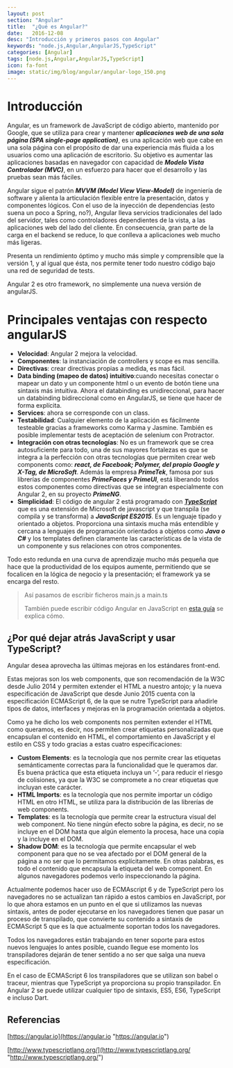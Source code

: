 ```yaml
---
layout: post
section: "Angular"
title:  "¿Qué es Angular?"
date:   2016-12-08
desc: "Introducción y primeros pasos con Angular"
keywords: "node.js,Angular,AngularJS,TypeScript"
categories: [Angular]
tags: [node.js,Angular,AngularJS,TypeScript]
icon: fa-font
image: static/img/blog/angular/angular-logo_150.png
---
```


# Introducción #

Angular, es un framework de JavaScript de código abierto, mantenido por Google, que se utiliza para crear y mantener ***aplicaciones web de una sola página (SPA single-page application)***, es una aplicación web que cabe en una sola página con el propósito de dar una experiencia más fluida a los usuarios como una aplicación de escritorio. Su objetivo es aumentar las aplicaciones basadas en navegador con capacidad de ***Modelo Vista Controlador (MVC)***, en un esfuerzo para hacer que el desarrollo y las pruebas sean más fáciles.

Angular sigue el patrón ***MVVM (Model View View-Model)*** de ingeniería de software y alienta la articulación flexible entre la presentación, datos y componentes lógicos. Con el uso de la inyección de dependencias (esto suena un poco a Spring, no?), Angular lleva servicios tradicionales del lado del servidor, tales como controladores dependientes de la vista, a las aplicaciones web del lado del cliente. En consecuencia, gran parte de la carga en el backend se reduce, lo que conlleva a aplicaciones web mucho más ligeras.
<!--more-->
Presenta un rendimiento óptimo y mucho más simple y comprensible que la versión 1, y al igual que ésta, nos permite tener todo nuestro código bajo una red de seguridad de tests.

Angular 2 es otro framework, no simplemente una nueva versión de angularJS.

# Principales ventajas con respecto angularJS #

- **Velocidad**: Angular 2 mejora la velocidad.
- **Componentes**: la instanciación de controllers y scope es mas sencilla.
- **Directivas**: crear directivas propias a medida, es mas fácil.
- **Data binding (mapeo de datos) intuitivo**:cuando necesitas conectar o mapear un dato y un componente html o un evento de botón tiene una sintaxis más intuitiva. Ahora el databinding es unidireccional, para hacer un databinding bidireccional como en AngularJS, se tiene que hacer de forma explícita.
- **Services**: ahora se corresponde con un class.
- **Testabilidad**: Cualquier elemento de la aplicación es fácilmente testeable gracias a frameworks como Karma y Jasmine. También es posible implementar tests de aceptación de selenium con Protractor.
- **Integración con otras tecnologías**:
No es un framework que se crea autosuficiente para todo, una de sus mayores fortalezas es que se integra a la perfección con otras tecnologías que permiten crear web components como: ***react, de Facebook; Polymer, del propio Google y X-Tag, de MicroSoft***. Además la empresa ***PrimeTek***, famosa por sus librerías de componentes ***PrimeFaces y PrimeUI***, está liberando todos estos componentes como directivas que se integran especialmente con Angular 2, en su proyecto ***PrimeNG***.
- **Simplicidad**: El código de angular 2 está programado con ***[TypeScript](http://www.typescriptlang.org/ "TypeScrip")*** que es una extensión de Microsoft de javascript y que transpila (se compila y se transforma) a ***JavaScript ES2015***. Es un lenguaje tipado y orientado a objetos. Proporciona una sintaxis mucha más entendible y cercana a lenguajes de programación orientados a objetos como ***Java o C#*** y los templates definen claramente las características de la vista de un componente y sus relaciones con otros componentes.

Todo esto redunda en una curva de aprendizaje mucho más pequeña que hace que la productividad de los equipos aumente, permitiendo que se focalicen en la lógica de negocio y la presentación; el framework ya se encarga del resto.

> Así pasamos de escribir ficheros main.js a main.ts
> 
> También puede escribir código Angular en JavaScript en [esta guía](https://angular.io/docs/ts/latest/cookbook/ts-to-js.html "esta guía") se explica cómo.

## ¿Por qué dejar atrás JavaScript y usar TypeScript? ##

Angular desea aprovecha las últimas mejoras en los estándares front-end.

Estas mejoras son los web components, que son recomendación de la W3C desde Julio 2014 y permiten extender el HTML a nuestro antojo; y la nueva especificación de JavaScript que desde Junio 2015 cuenta con la especificación ECMAScript 6, de la que se nutre TypeScript para añadirle tipos de datos, interfaces y mejoras en la programación orientada a objetos.

Como ya he dicho los web components nos permiten extender el HTML como queramos, es decir, nos permiten crear etiquetas personalizadas que encapsulan el contenido en HTML, el comportamiento en JavaScript y el estilo en CSS y todo gracias a estas cuatro especificaciones:

- **Custom Elements**: es la tecnología que nos permite crear las etiquetas semánticamente correctas para la funcionalidad que le queramos dar. Es buena práctica que esta etiqueta incluya un ‘-‘, para reducir el riesgo de colisiones, ya que la W3C se compromete a no crear etiquetas que incluyan este carácter.
- **HTML Imports**: es la tecnología que nos permite importar un código HTML en otro HTML, se utiliza para la distribución de las librerías de web components.
- **Templates**: es la tecnología que permite crear la estructura visual del web component. No tiene ningún efecto sobre la página, es decir, no se incluye en el DOM hasta que algún elemento la procesa, hace una copia y la incluye en el DOM.
- **Shadow DOM**: es la tecnología que permite encapsular el web component para que no se vea afectado por el DOM general de la página a no ser que lo permitamos explícitamente. En otras palabras, es todo el contenido que encapsula la etiqueta del web component. En algunos navegadores podemos verlo inspeccionando la página.

Actualmente podemos hacer uso de ECMAscript 6 y de TypeScript pero los navegadores no se actualizan tan rápido a estos cambios en JavaScript, por lo que ahora estamos en un punto en el que si utilizamos las nuevas sintaxis, antes de poder ejecutarse en los navegadores tienen que pasar un proceso de transpilado, que convierte su contenido a sintaxis de ECMAScript 5 que es la que actualmente soportan todos los navegadores.

Todos los navegadores están trabajando en tener soporte para estos nuevos lenguajes lo antes posible, cuando llegue ese momento los transpiladores dejarán de tener sentido a no ser que salga una nueva especificación.

En el caso de ECMAScript 6 los transpiladores que se utilizan son babel o traceur, mientras que TypeScript ya proporciona su propio transpilador. En Angular 2 se puede utilizar cualquier tipo de sintaxis, ES5, ES6, TypeScript e incluso Dart.

## Referencias ##

[https://angular.io](https://angular.io "https://angular.io")

[http://www.typescriptlang.org/](http://www.typescriptlang.org/ "http://www.typescriptlang.org/")